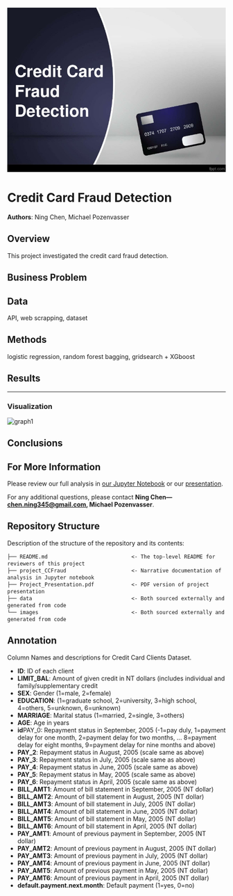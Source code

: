 ![marquee](/images/CC.jpg)

# Credit Card Fraud Detection

**Authors**: Ning Chen, Michael Pozenvasser

## Overview
This project investigated the credit card fraud detection.


## Business Problem




## Data

API, web scrapping, dataset


## Methods

logistic regression, random forest bagging,  gridsearch + XGboost


## Results



***

### Visualization
![graph1](/images/box.png)

## Conclusions




## For More Information

Please review our full analysis in [our Jupyter Notebook](https://github.com/ghcn345/Coronavirus-Research) or our [presentation]().

For any additional questions, please contact **Ning Chen—chen.ning345@gmail.com, Michael Pozenvasser**.

## Repository Structure

Description of the structure of the repository and its contents:

```
├── README.md                           <- The top-level README for reviewers of this project
├── project_CCFraud                     <- Narrative documentation of analysis in Jupyter notebook
├── Project_Presentation.pdf            <- PDF version of project presentation
├── data                                <- Both sourced externally and generated from code
└── images                              <- Both sourced externally and generated from code

```


## Annotation

Column Names and descriptions for Credit Card Clients Dataset.

* **ID**: ID of each client
* **LIMIT_BAL**: Amount of given credit in NT dollars (includes individual and family/supplementary credit
* **SEX**: Gender (1=male, 2=female)
* **EDUCATION**: (1=graduate school, 2=university, 3=high school, 4=others, 5=unknown, 6=unknown)
* **MARRIAGE**: Marital status (1=married, 2=single, 3=others)
* **AGE**: Age in years
* **id**PAY_0: Repayment status in September, 2005 (-1=pay duly, 1=payment delay for one month, 2=payment delay for two months, … 8=payment delay for eight months, 9=payment delay for nine months and above)
* **PAY_2**: Repayment status in August, 2005 (scale same as above)
* **PAY_3**: Repayment status in July, 2005 (scale same as above)
* **PAY_4**: Repayment status in June, 2005 (scale same as above)
* **PAY_5**: Repayment status in May, 2005 (scale same as above)
* **PAY_6**: Repayment status in April, 2005 (scale same as above)
* **BILL_AMT1**: Amount of bill statement in September, 2005 (NT dollar)
* **BILL_AMT2**: Amount of bill statement in August, 2005 (NT dollar)
* **BILL_AMT3**: Amount of bill statement in July, 2005 (NT dollar)
* **BILL_AMT4**: Amount of bill statement in June, 2005 (NT dollar)
* **BILL_AMT5**: Amount of bill statement in May, 2005 (NT dollar)
* **BILL_AMT6**: Amount of bill statement in April, 2005 (NT dollar)
* **PAY_AMT1**: Amount of previous payment in September, 2005 (NT dollar)
* **PAY_AMT2**: Amount of previous payment in August, 2005 (NT dollar)
* **PAY_AMT3**: Amount of previous payment in July, 2005 (NT dollar)
* **PAY_AMT4**: Amount of previous payment in June, 2005 (NT dollar)
* **PAY_AMT5**: Amount of previous payment in May, 2005 (NT dollar)
* **PAY_AMT6**: Amount of previous payment in April, 2005 (NT dollar)
* **default.payment.next.month**: Default payment (1=yes, 0=no)